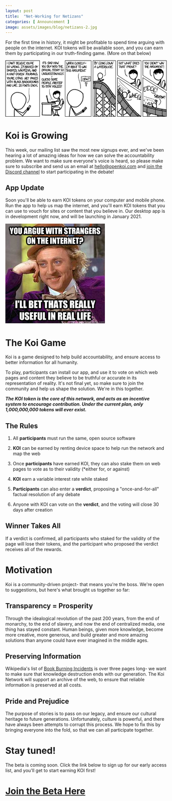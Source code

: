 ```yaml
---
layout: post
title:  "Net-Working for Netizans"
categories: [ Announcement ]
image: assets/images/blog/netizans-2.jpg
---
```


For the first time in history, it might be profitable to spend time arguing with people on the internet. KOI tokens will be available soon, and you can earn  them by participating in our truth-finding game. (More on that below)

<img src="/assets/images/blog/argument_victory.png" class="" title="Get paid to play, with koi!" alt="Get paid to play, with koi!">

# Koi is Growing
This week, our mailing list saw the most new signups ever, and we've been hearing a lot of amazing ideas for how we can solve the accountability problem. We want to make sure everyone's voice is heard, so please make sure to subscribe and send us an email at <a target="_blank" href="mailto:hello@openkoi.com">hello@openkoi.com</a> and <a target="_blank" href="https://discord.gg/e3VrUT4DuP">join the Discord channel</a> to start participating in the debate!

## App Update
Soon you'll be able to earn KOI tokens on your computer and mobile phone. Run the app to help us map the internet, and you'll earn KOI tokens that you can use to vouch for sites or content that you believe in. Our desktop app is in development right now, and will be launching in January 2021. 

<img title="Actually- it is!" alt="Actually- it is!" src="/assets/images/blog/netizans.jpg">

# The Koi Game
Koi is a game designed to help build accountability, and ensure access to better information for all humanity. 

To play, participants can install our app, and use it to vote on which web pages and content they believe to be truthful or accurate in its representation of reality. It's not final yet, so make sure to join the community and help us shape the solution. We're in this together.

_**The KOI token is the core of this network, and acts as an incentive system to encourage contribution. Under the current plan, only 1,000,000,000 tokens will ever exist.**_

## The Rules
1. All <b>participants</b> must run the same, open source software 

2. <b>KOI</b> can be earned by renting device space to help run the network and map the web

3. Once <b>participants</b> have earned KOI, they can also stake them on web pages to vote as to their validity (*either for, or against)

4. <b>KOI</b> earn a variable interest rate while staked

5. <b>Participants</b> can also enter a <b>verdict</b>, proposing a "once-and-for-all" factual resolution of any debate

6. Anyone with KOI can vote on the <b>verdict</b>, and the voting will close 30 days after creation

## Winner Takes All
If a verdict is confirmed, all participants who staked for the validity of the page will lose their tokens, and the participant who proposed the verdict receives all of the rewards. 

# Motivation 
Koi is a community-driven project- that means you're the boss. We're open to suggestions, but here's what brought us together so far:

## Transparency = Prosperity
Through the idealogical revolution of the past 200 years, from the end of monarchy, to the end of slavery, and now the end of centralized media, one thing has stayed constant. Human beings, given more knowledge, become more creative, more generous, and build greater and more amazing solutions than anyone could have ever imagined in the middle ages. 

## Preserving Information
Wikipedia's list of <a target="_blank" href="https://en.wikipedia.org/wiki/List_of_book-burning_incidents">Book Burning Incidents</a> is over three pages long- we want to make sure that knowledge destruction ends with our generation. The Koi Network will support an archive of the web, to ensure that reliable information is preserved at all costs. 

## Pride and Prejudice
The purpose of stories is to pass on our legacy, and ensure our cultural heritage to future generations. Unfortunately, culture is powerful, and there have always been attempts to corrupt this process. We hope to fix this by bringing everyone into the fold, so that we can all participate together.

# Stay tuned!
The beta is coming soon. Click the link below to sign up for our early access list, and you'll get to start earning KOI first!

<h1><a href="https://xyz.us2.list-manage.com/subscribe?u=9842d27bd152b5314774b184c&id=0d4d6aff75" class="cta_button">Join the Beta Here</a></h1>